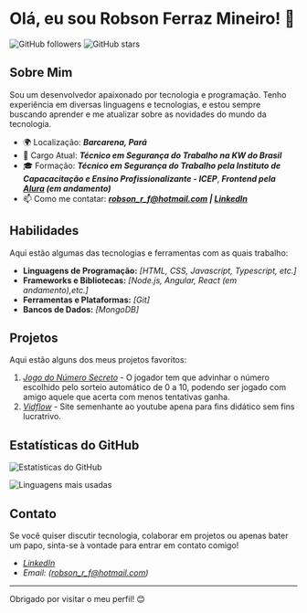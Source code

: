 # Olá, eu sou Robson Ferraz Mineiro! 👋

![GitHub followers](https://img.shields.io/github/followers/RobsonFerrazMineiro?style=social)
![GitHub stars](https://img.shields.io/github/stars/RobsonFerrazMineiro?style=social)

## Sobre Mim

Sou um desenvolvedor apaixonado por tecnologia e programação. Tenho experiência em diversas linguagens e tecnologias, e estou sempre buscando aprender e me atualizar sobre as novidades do mundo da tecnologia.

- 🌍  Localização: ***Barcarena, Pará***
- 💼  Cargo Atual: ***Técnico em Segurança do Trabalho na KW do Brasil***
- 🎓  Formação: ***Técnico em Segurança do Trabalho pela Instituto de Capacacitação e Ensino Profissionalizante - ICEP***,
***Frontend pela [Alura](https://cursos.alura.com.br/user/robson-r-f) (em andamento)***
- 📫  Como me contatar: ***robson_r_f@hotmail.com | [LinkedIn](https://www.linkedin.com/in/robson-ferraz-mineiro/)***

## Habilidades

Aqui estão algumas das tecnologias e ferramentas com as quais trabalho:

- **Linguagens de Programação:** *[HTML, CSS, Javascript, Typescript, etc.]*
- **Frameworks e Bibliotecas:** *[Node.js, Angular, React (em andamento),etc.]*
- **Ferramentas e Plataformas:** *[Git]*
- **Bancos de Dados:** *[MongoDB]*

## Projetos

Aqui estão alguns dos meus projetos favoritos:

1. *[Jogo do Número Secreto](https://github.com/RobsonFerrazMineiro/jogo-do-numero-secreto)* - O jogador tem que advinhar o número escolhido pelo sorteio automático de 0 a 10, podendo ser jogado com amigo aquele que acerta com menos tentativas ganha.
2. *[Vidflow](https://github.com/RobsonFerrazMineiro/nodejs-vidflow-vite)* - Site semenhante ao youtube apena para fins didático sem fins lucratrivo.

## Estatísticas do GitHub

![Estatísticas do GitHub](https://github-readme-stats.vercel.app/api?username=RobsonFerrazMineiro&show_icons=true&theme=radical)

![Linguagens mais usadas](https://github-readme-stats.vercel.app/api/top-langs/?username=RobsonFerrazMineiro&layout=compact&theme=radical)

## Contato

Se você quiser discutir tecnologia, colaborar em projetos ou apenas bater um papo, sinta-se à vontade para entrar em contato comigo!

- *[LinkedIn](https://www.linkedin.com/in/robson-ferraz-mineiro/)*
- *Email: (robson_r_f@hotmail.com)*

---

Obrigado por visitar o meu perfil! 😊

<!---
RobsonFerrazMineiro/RobsonFerrazMineiro is a ✨ special ✨ repository because its `README.md` (this file) appears on your GitHub profile.
You can click the Preview link to take a look at your changes.
--->
